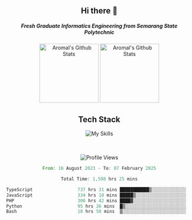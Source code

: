 <div align="center">
  <h2>Hi there 👋</h2>

  <h5>Fresh Graduate Informatics Engineering from Semarang State Polytechnic</h5>

  <img
    height="160"
    alt="Aromal's Github Stats"
    src="https://github-readme-stats.vercel.app/api?username=dafariski77&show_icons=true&theme=tokyonight&count_private=true"
  />
  <img
    alt="Aromal's Github Stats"
    height="160"
    src="https://github-readme-stats.vercel.app/api/top-langs/?username=dafariski77&layout=compact&theme=tokyonight"
  />

  <h2>Tech Stack</h2>
  
![My Skills](https://simpleskill.icons.workers.dev/svg?i=typescript,next.js,react,tailwindcss,shadcnui,reactquery,prisma,socketdotio,zod)

  <br /><br />
  <img src="https://komarev.com/ghpvc/?username=dafariski77&abbreviated=true" alt="Profile Views">
    
  <!--START_SECTION:waka-->

```rust
From: 16 August 2023 - To: 07 February 2025

Total Time: 1,598 hrs 25 mins

TypeScript                 737 hrs 31 mins ███████████▒░░░░░░░░░░░░░   45.70 %
JavaScript                 334 hrs 10 mins █████▒░░░░░░░░░░░░░░░░░░░   20.70 %
PHP                        300 hrs 42 mins ████▓░░░░░░░░░░░░░░░░░░░░   18.63 %
Python                     95 hrs 26 mins  █▒░░░░░░░░░░░░░░░░░░░░░░░   05.91 %
Bash                       18 hrs 50 mins  ▒░░░░░░░░░░░░░░░░░░░░░░░░   01.17 %
```

<!--END_SECTION:waka-->
</div>
